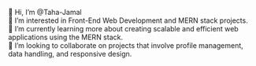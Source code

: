 👋 Hi, I’m @Taha-Jamal  <br>
👀 I’m interested in Front-End Web Development and MERN stack projects.  <br>
🌱 I’m currently learning more about creating scalable and efficient web applications using the MERN stack.  <br>
💞️ I’m looking to collaborate on projects that involve profile management, data handling, and responsive design.  
